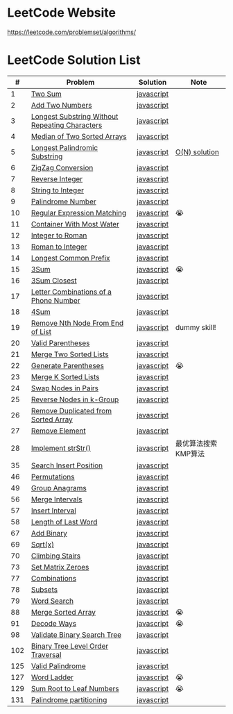 # LeetCode Website
https://leetcode.com/problemset/algorithms/

# LeetCode Solution List

| # | Problem | Solution | Note |
| - | ------- | -------- | ---- |
| 1 | [Two Sum](https://github.com/superchen14/leetcode/blob/master/problems/two_sum.md) | [javascript](https://github.com/superchen14/leetcode/blob/master/javascript/two_sum.js) | |
| 2 | [Add Two Numbers](https://github.com/superchen14/leetcode/blob/master/problems/add_two_numbers.md) | [javascript](https://github.com/superchen14/leetcode/blob/master/javascript/add_two_numbers.js) | |
| 3 | [Longest Substring Without Repeating Characters](https://github.com/superchen14/leetcode/blob/master/problems/longest_substring_without_repeating_characters.md) | [javascript](https://github.com/superchen14/leetcode/blob/master/javascript/longest_substring_without_repeating_characters.js) | |
| 4 | [Median of Two Sorted Arrays](https://github.com/superchen14/leetcode/blob/master/problems/median_of_two_sorted_arrays.md) | [javascript](https://github.com/superchen14/leetcode/blob/master/javascript/median_of_two_sorted_arrays.js) | |
| 5 | [Longest Palindromic Substring](https://github.com/superchen14/leetcode/blob/master/problems/longest_palindromic_substring.md) | [javascript](https://github.com/superchen14/leetcode/blob/master/javascript/longest_palindromic_substring.js) | [O(N) solution](http://articles.leetcode.com/longest-palindromic-substring-part-ii/) |
| 6 | [ZigZag Conversion](https://github.com/superchen14/leetcode/blob/master/problems/zigzag_conversion.md) | [javascript](https://github.com/superchen14/leetcode/blob/master/javascript/zigzag_conversion.js) | |
| 7 | [Reverse Integer](https://github.com/superchen14/leetcode/blob/master/problems/reverse_integer.md) | [javascript](https://github.com/superchen14/leetcode/blob/master/javascript/reverse_integer.js) | |
| 8 | [String to Integer](https://github.com/superchen14/leetcode/blob/master/problems/string_to_integer.md) | [javascript](https://github.com/superchen14/leetcode/blob/master/javascript/string_to_integer.js) | |
| 9 | [Palindrome Number](https://github.com/superchen14/leetcode/blob/master/problems/palindrome_number.md) | [javascript](https://github.com/superchen14/leetcode/blob/master/javascript/palindrome_number.js) | |
| 10 | [Regular Expression Matching](https://github.com/superchen14/leetcode/blob/master/problems/regular_expression_matching.md) | [javascript](https://github.com/superchen14/leetcode/blob/master/javascript/regular_expression_matching.js) | 😭 |
| 11 | [Container With Most Water](https://github.com/superchen14/leetcode/blob/master/problems/container_with_most_water.md) | [javascript](https://github.com/superchen14/leetcode/blob/master/javascript/container_with_most_water.js) | |
| 12 | [Integer to Roman](https://github.com/superchen14/leetcode/blob/master/problems/integer_to_roman.md) | [javascript](https://github.com/superchen14/leetcode/blob/master/javascript/integer_to_roman.js) | |
| 13 | [Roman to Integer](https://github.com/superchen14/leetcode/blob/master/problems/roman_to_integer.md) | [javascript](https://github.com/superchen14/leetcode/blob/master/javascript/roman_to_integer.js) | |
| 14 | [Longest Common Prefix](https://github.com/superchen14/leetcode/blob/master/problems/longest_common_prefix.md) | [javascript](https://github.com/superchen14/leetcode/blob/master/javascript/longest_common_prefix.js) | |
| 15 | [3Sum](https://github.com/superchen14/leetcode/blob/master/problems/3sum.md) | [javascript](https://github.com/superchen14/leetcode/blob/master/javascript/3sum.js) | 😭 |
| 16 | [3Sum Closest](https://github.com/superchen14/leetcode/blob/master/problems/3sum_closest.md) | [javascript](https://github.com/superchen14/leetcode/blob/master/javascript/3sum_closest.js) | |
| 17 | [Letter Combinations of a Phone Number](https://github.com/superchen14/leetcode/blob/master/problems/letter_combinations_of_a_phone_number.md) | [javascript](https://github.com/superchen14/leetcode/blob/master/javascript/letter_combinations_of_a_phone_number.js) | |
| 18 | [4Sum](https://github.com/superchen14/leetcode/blob/master/problems/4sum.md) | [javascript](https://github.com/superchen14/leetcode/blob/master/javascript/4sum.js) | |
| 19 | [Remove Nth Node From End of List](https://github.com/superchen14/leetcode/blob/master/problems/remove_nth_node_from_end_of_list.md) | [javascript](https://github.com/superchen14/leetcode/blob/master/javascript/remove_nth_node_from_end_of_list.js) | dummy skill! |
| 20 | [Valid Parentheses](https://github.com/superchen14/leetcode/blob/master/problems/valid_parentheses.md) | [javascript](https://github.com/superchen14/leetcode/blob/master/javascript/valid_parentheses.js) | |
| 21 | [Merge Two Sorted Lists](https://github.com/superchen14/leetcode/blob/master/problems/merge_two_sorted_lists.md) | [javascript](https://github.com/superchen14/leetcode/blob/master/javascript/merge_two_sorted_lists.js) | |
| 22 | [Generate Parentheses](https://github.com/superchen14/leetcode/blob/master/problems/generate_parentheses.md) | [javascript](https://github.com/superchen14/leetcode/blob/master/javascript/generate_parentheses.js) | 😭 |
| 23 | [Merge K Sorted Lists](https://github.com/superchen14/leetcode/blob/master/problems/merge_k_sorted_lists.md) | [javascript](https://github.com/superchen14/leetcode/blob/master/javascript/merge_k_sorted_lists.js) | |
| 24 | [Swap Nodes in Pairs](https://github.com/superchen14/leetcode/blob/master/problems/swap_nodes_in_pairs.md) | [javascript](https://github.com/superchen14/leetcode/blob/master/javascript/swap_nodes_in_pairs.js) | |
| 25 | [Reverse Nodes in k-Group](https://github.com/superchen14/leetcode/blob/master/problems/reverse_nodes_in_k_group.md) | [javascript](https://github.com/superchen14/leetcode/blob/master/javascript/reverse_nodes_in_k_group.js) | |
| 26 | [Remove Duplicated from Sorted Array](https://github.com/superchen14/leetcode/blob/master/problems/remove_duplicated_from_sorted_array.md) | [javascript](https://github.com/superchen14/leetcode/blob/master/javascript/remove_duplicated_from_sorted_array.js) | |
| 27 | [Remove Element](https://github.com/superchen14/leetcode/blob/master/problems/remove_element.md) | [javascript](https://github.com/superchen14/leetcode/blob/master/javascript/remove_element.js) | |
| 28 | [Implement strStr()](https://github.com/superchen14/leetcode/blob/master/problems/implement_strstr.md) | [javascript](https://github.com/superchen14/leetcode/blob/master/javascript/implement_strstr.js) | 最优算法搜索KMP算法 |
| 35 | [Search Insert Position](https://github.com/superchen14/leetcode/blob/master/problems/search_insert_position.md) | [javascript](https://github.com/superchen14/leetcode/blob/master/javascript/search_insert_position.js) | |
| 46 | [Permutations](https://github.com/superchen14/leetcode/blob/master/problems/permutations.md) | [javascript](https://github.com/superchen14/leetcode/blob/master/javascript/permutations.js) | |
| 49 | [Group Anagrams](https://github.com/superchen14/leetcode/blob/master/problems/group_anagrams.md) | [javascript](https://github.com/superchen14/leetcode/blob/master/javascript/group_anagrams.js) | |
| 56 | [Merge Intervals](https://github.com/superchen14/leetcode/blob/master/problems/merge_intervals.md) | [javascript](https://github.com/superchen14/leetcode/blob/master/javascript/merge_intervals.js) | |
| 57 | [Insert Interval](https://github.com/superchen14/leetcode/blob/master/problems/insert_interval.md) | [javascript](https://github.com/superchen14/leetcode/blob/master/javascript/insert_interval.js) | |
| 58 | [Length of Last Word](https://github.com/superchen14/leetcode/blob/master/problems/length_of_last_word.md) | [javascript](https://github.com/superchen14/leetcode/blob/master/javascript/length_of_last_word.js) | |
| 67 | [Add Binary](https://github.com/superchen14/leetcode/blob/master/problems/add_binary.md) | [javascript](https://github.com/superchen14/leetcode/blob/master/javascript/add_binary.js) | |
| 69 | [Sqrt(x)](https://github.com/superchen14/leetcode/blob/master/problems/sqrt_x.md) | [javascript](https://github.com/superchen14/leetcode/blob/master/javascript/squrt_x.js) | |
| 70 | [Climbing Stairs](https://github.com/superchen14/leetcode/blob/master/problems/climbing_stairs.md) | [javascript](https://github.com/superchen14/leetcode/blob/master/javascript/climbing_stairs.js) | |
| 73 | [Set Matrix Zeroes](https://github.com/superchen14/leetcode/blob/master/problems/set_matrix_zeroes.md) | [javascript](https://github.com/superchen14/leetcode/blob/master/javascript/set_matrix_zeroes.js) | |
| 77 | [Combinations](https://github.com/superchen14/leetcode/blob/master/problems/combinations.md) | [javascript](https://github.com/superchen14/leetcode/blob/master/javascript/combinations.js) | |
| 78 | [Subsets](https://github.com/superchen14/leetcode/blob/master/problems/subsets.md) | [javascript](https://github.com/superchen14/leetcode/blob/master/javascript/subsets.js) | |
| 79 | [Word Search](https://github.com/superchen14/leetcode/blob/master/problems/word_search.md) | [javascript](https://github.com/superchen14/leetcode/blob/master/javascript/word_search.js) | |
| 88 | [Merge Sorted Array](https://github.com/superchen14/leetcode/blob/master/problems/merge_sorted_array.md) | [javascript](https://github.com/superchen14/leetcode/blob/master/javascript/merge_sorted_array.js) | 😭 |
| 91 | [Decode Ways](https://github.com/superchen14/leetcode/blob/master/problems/decode_ways.md) | [javascript](https://github.com/superchen14/leetcode/blob/master/javascript/decode_ways.js) | 😭 |
| 98 | [Validate Binary Search Tree](https://github.com/superchen14/leetcode/blob/master/problems/validate_binary_search_tree.md) | [javascript](https://github.com/superchen14/leetcode/blob/master/javascript/validate_binary_search_tree.js) | |
| 102 | [Binary Tree Level Order Traversal](https://github.com/superchen14/leetcode/blob/master/problems/binary_tree_level_order_traversal.md) | [javascript](https://github.com/superchen14/leetcode/blob/master/javascript/binary_tree_level_order_traversal.js) | |
| 125 | [Valid Palindrome](https://github.com/superchen14/leetcode/blob/master/problems/valid_palindromic.md) | [javascript](https://github.com/superchen14/leetcode/blob/master/javascript/valid_palindromic.js) | |
| 127 | [Word Ladder](https://github.com/superchen14/leetcode/blob/master/problems/word_ladder.md) | [javascript](https://github.com/superchen14/leetcode/blob/master/javascript/word_ladder.js) | 😭 |
| 129 | [Sum Root to Leaf Numbers](https://github.com/superchen14/leetcode/blob/master/problems/sum_root_to_leaf_numbers.md) | [javascript](https://github.com/superchen14/leetcode/blob/master/javascript/sum_root_to_leaf_numbers.js) | 😭 |
| 131 | [Palindrome partitioning](https://github.com/superchen14/leetcode/blob/master/problems/palindrome_partitioning.md) | [javascript](https://github.com/superchen14/leetcode/blob/master/javascript/palindrome_partitioning.js) | |